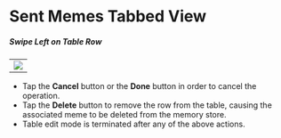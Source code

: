 # Sent Memes Tabbed View

##### Swipe Left on Table Row
| | 
| :---: | 
| ![][SwipeLeftOnRow] | 

* Tap the **Cancel** button or the **Done** button in order to cancel the operation.
* Tap the **Delete** button to remove the row from the table, causing the associated meme to be deleted from the memory store.
* Table edit mode is terminated after any of the above actions.





[SwipeLeftOnRow]:  ../images/SwipeLeftOnRow.png
